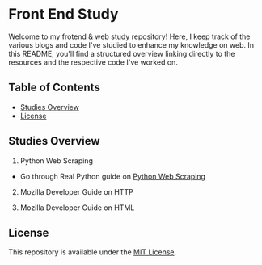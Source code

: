 # Front End Study

Welcome to my frotend & web study repository! Here, I keep track of the various blogs and code I've studied to enhance my knowledge on web. In this README, you'll find a structured overview linking directly to the resources and the respective code I've worked on.

## Table of Contents

- [Studies Overview](#studies-overview)
- [License](#license)

## Studies Overview

1. Python Web Scraping
- Go through Real Python guide on [Python Web Scraping](https://realpython.com/learning-paths/python-web-scraping/)

2. Mozilla Developer Guide on HTTP

3. Mozilla Developer Guide on HTML


## License

This repository is available under the [MIT License](LICENSE).

